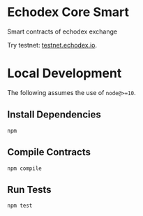 # Echodex Core Smart

Smart contracts of echodex exchange

Try testnet: [testnet.echodex.io](https://testnet.echodex.io).

# Local Development

The following assumes the use of `node@>=10`.

## Install Dependencies

`npm`

## Compile Contracts

`npm compile`

## Run Tests

`npm test`